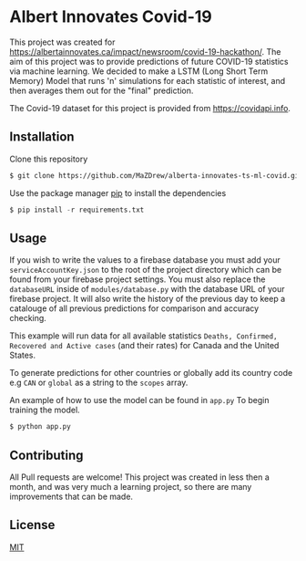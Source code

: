 # Albert Innovates Covid-19

This project was created for https://albertainnovates.ca/impact/newsroom/covid-19-hackathon/.
The aim of this project was to provide predictions of future COVID-19 statistics via machine learning. We decided to make a LSTM (Long Short Term Memory) Model that runs 'n' simulations for each statistic of interest, and then averages them out for the "final" prediction.

The Covid-19 dataset for this project is provided from https://covidapi.info.

## Installation

Clone this repository

```bash
$ git clone https://github.com/MaZDrew/alberta-innovates-ts-ml-covid.git
```

Use the package manager [pip](https://pip.pypa.io/en/stable/) to install the dependencies

```python
$ pip install -r requirements.txt
```

## Usage

If you wish to write the values to a firebase database you must add your `serviceAccountKey.json` to the root of the project directory which can be found from your firebase project settings. You must also replace the `databaseURL` inside of `modules/database.py` with the database URL of your firebase project. It will also write the history of the previous day to keep a catalouge of all previous predictions for comparison and accuracy checking.

This example will run data for all available statistics `Deaths, Confirmed, Recovered and Active cases` (and their rates) for Canada and the United States.

To generate predictions for other countries or globally add its country code e.g `CAN` or `global` as a string to the `scopes` array.

An example of how to use the model can be found in `app.py`
To begin training the model.

```python
$ python app.py
```

## Contributing

All Pull requests are welcome!
This project was created in less then a month, and was very much a learning project, so there are many improvements that can be made.

## License
[MIT](https://choosealicense.com/licenses/mit/)
